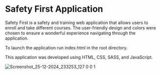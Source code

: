 # Safety First Application

Safety First is a safety and training web application that allows users to enroll and take different courses. The user-friendly design and colors were chosen to ensure a wonderful experience navigating through the application.

To launch the application run index.html in the root directory.

This application was developed using HTML, CSS, SASS, and JavaScript.

![Screenshot_25-12-2024_233253_127 0 0 1](https://github.com/user-attachments/assets/4f1c943f-640e-4bd9-a4bc-0cd9e3d3d968)





